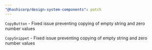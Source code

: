```yaml
---
"@hashicorp/design-system-components": patch
---
```


`CopyButton` - Fixed issue preventing copying of empty string and zero number values

`CopySnippet` - Fixed issue preventing copying of empty string and zero number values
